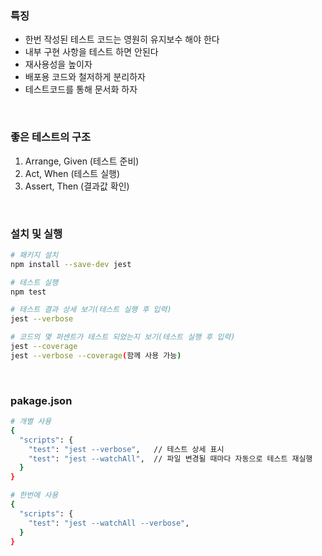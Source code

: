### 특징
- 한번 작성된 테스트 코드는 영원히 유지보수 해야 한다
- 내부 구현 사항을 테스트 하면 안된다
- 재사용성을 높이자
- 배포용 코드와 철저하게 분리하자
- 테스트코드를 통해 문서화 하자
<br/>

### 좋은 테스트의 구조
1. Arrange, Given (테스트 준비)
2. Act, When (테스트 실행)
3. Assert, Then (결과값 확인)
<br/>
   
### 설치 및 실행
```bash
# 패키지 설치
npm install --save-dev jest

# 테스트 실행
npm test

# 테스트 결과 상세 보기(테스트 실행 후 입력)
jest --verbose

# 코드의 몇 퍼센트가 테스트 되었는지 보기(테스트 실행 후 입력)
jest --coverage
jest --verbose --coverage(함께 사용 가능)
```
<br/>

### pakage.json
```bash
# 개별 사용
{
  "scripts": {
    "test": "jest --verbose",   // 테스트 상세 표시
    "test": "jest --watchAll",  // 파일 변경될 때마다 자동으로 테스트 재실행
  }
}

# 한번에 사용
{
  "scripts": {
    "test": "jest --watchAll --verbose",
  }
}
```
